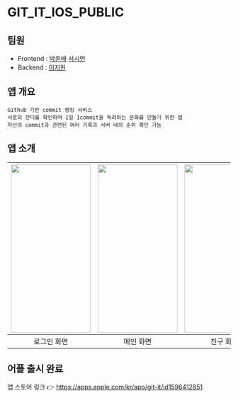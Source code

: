 # GIT_IT_IOS_PUBLIC

## 팀원
- Frontend : [박윤배](https://github.com/parkyounbae) [서시언](https://github.com/SeoSiun)
- Backend : [이지원](https://github.com/Rudolf0328)

## 앱 개요
```
Github 기반 commit 랭킹 서비스
서로의 잔디를 확인하며 1일 1commit을 독려하는 문화를 만들기 위한 앱
자신의 commit과 관련된 여러 기록과 서버 내의 순위 확인 가능
```

## 앱 소개
| <img src="https://user-images.githubusercontent.com/54528011/156706662-94bab51d-97af-42ed-a4c1-fd5ab3f8c4d2.png" width="180" height="380"> | <img src="https://user-images.githubusercontent.com/54528011/156706642-4c3f3832-6c75-4a18-8ef4-e559a5c683e8.png" width="180" height="380"> | <img src="https://user-images.githubusercontent.com/54528011/156706657-d7dd4332-e8a3-425a-b5c5-b35f91a2b685.png" width="180" height="380"> | <img src="https://user-images.githubusercontent.com/54528011/156706664-30cb194a-116c-4e76-b517-2db3346aa458.png" width="180" height="380"> |
|:---:|:---:|:---:|:---:|
| 로그인 화면 | 메인 화면 | 친구 화면 | 스탯 화면 |

## 어플 출시 완료
앱 스토어 링크 👉 https://apps.apple.com/kr/app/git-it/id1596412851
